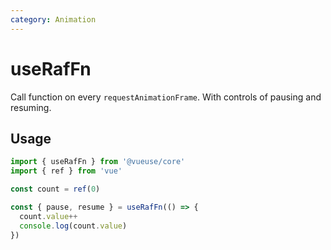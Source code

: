 ```yaml
---
category: Animation
---
```


# useRafFn

Call function on every `requestAnimationFrame`. With controls of pausing and resuming.

## Usage

```ts
import { useRafFn } from '@vueuse/core'
import { ref } from 'vue'

const count = ref(0)

const { pause, resume } = useRafFn(() => {
  count.value++
  console.log(count.value)
})
```
